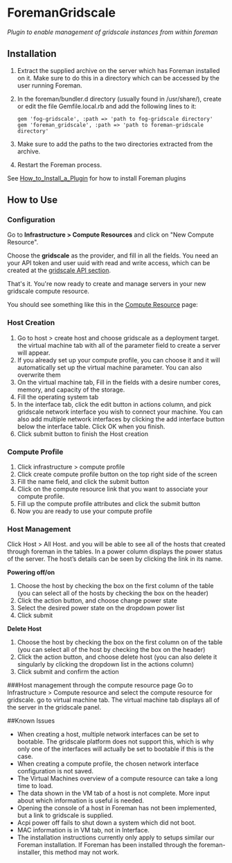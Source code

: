 # ForemanGridscale

*Plugin to enable management of gridscale instances from within foreman*

## Installation

1. Extract the supplied archive on the server which has Foreman installed on it. Make sure to do this in a directory which can be accessed by the user running Foreman.

2. In the foreman/bundler.d directory (usually found in /usr/share/), create or edit the file Gemfile.local.rb and add the following lines to it:

    ```
    gem 'fog-gridscale', :path => 'path to fog-gridscale directory'
    gem 'foreman_gridscale', :path => 'path to foreman-gridscale directory'
    ```

3. Make sure to add the paths to the two directories extracted from the archive.

4. Restart the Foreman process.

See [How_to_Install_a_Plugin](http://projects.theforeman.org/projects/foreman/wiki/How_to_Install_a_Plugin)
for how to install Foreman plugins


## How to Use
### Configuration

Go to **Infrastructure > Compute Resources** and click on "New Compute Resource".

Choose the **gridscale** as the provider, and fill in all the fields. You need an your API token and user uuid with read and write access, which can be created at the [gridscale API section](https://my.gridscale.io/APIs/). 

That's it. You're now ready to create and manage servers in your new gridscale  compute resource.

You should see something like this in the [Compute Resource](https://theforeman.org/manuals/1.19/index.html#5.2ComputeResources) page:

### Host Creation
1. Go to host > create host and choose gridscale as a deployment target. the virtual machine tab with all of the parameter field to create a server will appear.
2. If you already set up your compute profile, you can choose it and it will automatically set up the virtual machine parameter. You can also overwrite them
3. On the virtual machine tab, Fill in the fields with a desire number cores, memory, and capacity of the storage. 
4. Fill the operating system tab
5. In the interface tab, click the edit button in actions column, and pick gridscale network interface you wish to connect your machine. You can also add multiple network interfaces by clicking the add interface button below the interface table. Click OK when you finish.
6. Click submit button to finish the Host creation

### Compute Profile
1. Click infrastructure > compute profile 
2. Click create compute profile button on the top right side of the screen
3. Fill the name field, and click the submit button
4. Click on the compute resource link that you want to associate your compute profile.
5. Fill up the compute profile attributes and click the submit button
6. Now you are ready to use your compute profile

### Host Management
Click Host > All Host. and you will be able to see all of the hosts that created through foreman in the tables. In a power column displays the power status of the server. The host’s details can be seen by clicking the link in its name.
    
**Powering off/on**
1. Choose the host by checking the box on the first column of the table (you can select all of the hosts by checking the box on the header)
2. Click the action button, and choose change power state 
3. Select the desired power state on the dropdown power list
4. Click submit

**Delete Host**
1. Choose the host by checking the box on the first column on of the table (you can select all of the host by checking the box on the header)
2. Click the action button, and choose delete host (you can also delete it singularly by clicking the dropdown list in the actions column)
3. Click submit and confirm the action


###Host management through the compute resource page
Go to Infrastructure > Compute resource and select the compute resource for gridscale. go to virtual machine tab. The virtual machine tab displays all of the server in the gridscale panel.

##Known Issues
* When creating a host, multiple network interfaces can be set to bootable. The gridscale platform does not support this, which is why only one of the interfaces will actually be set to bootable if this is the case.
* When creating a compute profile, the chosen network interface configuration is not saved.
* The Virtual Machines overview of a compute resource can take a long time to load.
* The data shown in the VM tab of a host is not complete. More input about which information is useful is needed.
* Opening the console of a host in Foreman has not been implemented, but a link to gridscale is supplied.
* Acpi power off fails to shut down a system which did not boot.
* MAC information is in VM tab, not in Interface.
* The installation instructions currently only apply to setups similar our Foreman installation. If Foreman has been installed through the foreman-installer, this method may not work.

